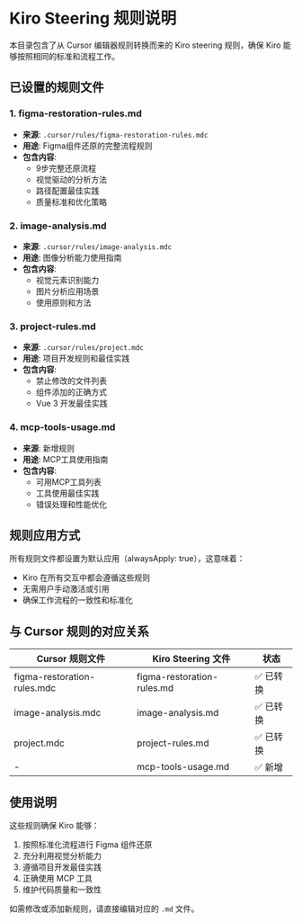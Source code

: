 # Kiro Steering 规则说明

本目录包含了从 Cursor 编辑器规则转换而来的 Kiro steering 规则，确保 Kiro 能够按照相同的标准和流程工作。

## 已设置的规则文件

### 1. figma-restoration-rules.md
- **来源**: `.cursor/rules/figma-restoration-rules.mdc`
- **用途**: Figma组件还原的完整流程规则
- **包含内容**:
  - 9步完整还原流程
  - 视觉驱动的分析方法
  - 路径配置最佳实践
  - 质量标准和优化策略

### 2. image-analysis.md
- **来源**: `.cursor/rules/image-analysis.mdc`
- **用途**: 图像分析能力使用指南
- **包含内容**:
  - 视觉元素识别能力
  - 图片分析应用场景
  - 使用原则和方法

### 3. project-rules.md
- **来源**: `.cursor/rules/project.mdc`
- **用途**: 项目开发规则和最佳实践
- **包含内容**:
  - 禁止修改的文件列表
  - 组件添加的正确方式
  - Vue 3 开发最佳实践

### 4. mcp-tools-usage.md
- **来源**: 新增规则
- **用途**: MCP工具使用指南
- **包含内容**:
  - 可用MCP工具列表
  - 工具使用最佳实践
  - 错误处理和性能优化

## 规则应用方式

所有规则文件都设置为默认应用（alwaysApply: true），这意味着：
- Kiro 在所有交互中都会遵循这些规则
- 无需用户手动激活或引用
- 确保工作流程的一致性和标准化

## 与 Cursor 规则的对应关系

| Cursor 规则文件 | Kiro Steering 文件 | 状态 |
|----------------|-------------------|------|
| figma-restoration-rules.mdc | figma-restoration-rules.md | ✅ 已转换 |
| image-analysis.mdc | image-analysis.md | ✅ 已转换 |
| project.mdc | project-rules.md | ✅ 已转换 |
| - | mcp-tools-usage.md | ✅ 新增 |

## 使用说明

这些规则确保 Kiro 能够：
1. 按照标准化流程进行 Figma 组件还原
2. 充分利用视觉分析能力
3. 遵循项目开发最佳实践
4. 正确使用 MCP 工具
5. 维护代码质量和一致性

如需修改或添加新规则，请直接编辑对应的 `.md` 文件。